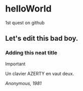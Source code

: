 # helloWorld
1st quest on github

## Let's edit this bad boy.

### Adding this neat title

> [!IMPORTANT]
> Un clavier AZERTY en vaut deux.

*Anonymous, 1981*
